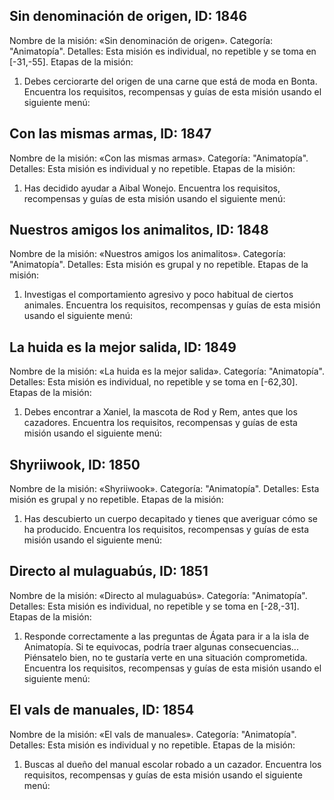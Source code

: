 ## Sin denominación de origen, ID: 1846
Nombre de la misión: «Sin denominación de origen».
Categoría: "Animatopía".
Detalles: Esta misión es individual, no repetible y se toma en [-31,-55].
Etapas de la misión:
1. Debes cerciorarte del origen de una carne que está de moda en Bonta.
Encuentra los requisitos, recompensas y guías de esta misión usando el siguiente menú:
<component type={1846_QUEST_MENU}>

## Con las mismas armas, ID: 1847
Nombre de la misión: «Con las mismas armas».
Categoría: "Animatopía".
Detalles: Esta misión es individual y no repetible.
Etapas de la misión:
1. Has decidido ayudar a Aibal Wonejo.
Encuentra los requisitos, recompensas y guías de esta misión usando el siguiente menú:
<component type={1847_QUEST_MENU}>

## Nuestros amigos los animalitos, ID: 1848
Nombre de la misión: «Nuestros amigos los animalitos».
Categoría: "Animatopía".
Detalles: Esta misión es grupal y no repetible.
Etapas de la misión:
1. Investigas el comportamiento agresivo y poco habitual de ciertos animales.
Encuentra los requisitos, recompensas y guías de esta misión usando el siguiente menú:
<component type={1848_QUEST_MENU}>

## La huida es la mejor salida, ID: 1849
Nombre de la misión: «La huida es la mejor salida».
Categoría: "Animatopía".
Detalles: Esta misión es individual, no repetible y se toma en [-62,30].
Etapas de la misión:
1. Debes encontrar a Xaniel, la mascota de Rod y Rem, antes que los cazadores.
Encuentra los requisitos, recompensas y guías de esta misión usando el siguiente menú:
<component type={1849_QUEST_MENU}>

## Shyriiwook, ID: 1850
Nombre de la misión: «Shyriiwook».
Categoría: "Animatopía".
Detalles: Esta misión es grupal y no repetible.
Etapas de la misión:
1. Has descubierto un cuerpo decapitado y tienes que averiguar cómo se ha producido.
Encuentra los requisitos, recompensas y guías de esta misión usando el siguiente menú:
<component type={1850_QUEST_MENU}>

## Directo al mulaguabús, ID: 1851
Nombre de la misión: «Directo al mulaguabús».
Categoría: "Animatopía".
Detalles: Esta misión es individual, no repetible y se toma en [-28,-31].
Etapas de la misión:
1. Responde correctamente a las preguntas de Ágata para ir a la isla de Animatopía. Si te equivocas, podría traer algunas consecuencias... Piénsatelo bien, no te gustaría verte en una situación comprometida.
Encuentra los requisitos, recompensas y guías de esta misión usando el siguiente menú:
<component type={1851_QUEST_MENU}>

## El vals de manuales, ID: 1854
Nombre de la misión: «El vals de manuales».
Categoría: "Animatopía".
Detalles: Esta misión es individual y no repetible.
Etapas de la misión:
1. Buscas al dueño del manual escolar robado a un cazador.
Encuentra los requisitos, recompensas y guías de esta misión usando el siguiente menú:
<component type={1854_QUEST_MENU}>